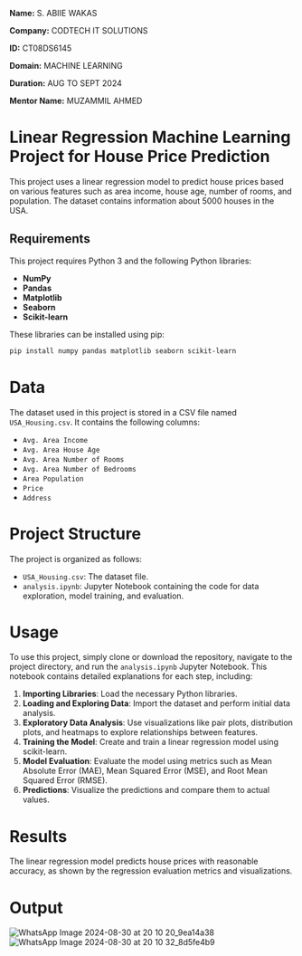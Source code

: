 **Name:** S. ABIIE WAKAS

**Company:** CODTECH IT SOLUTIONS

**ID:** CT08DS6145

**Domain:** MACHINE LEARNING

**Duration:** AUG TO SEPT 2024

**Mentor Name:** MUZAMMIL AHMED

# Linear Regression Machine Learning Project for House Price Prediction

This project uses a linear regression model to predict house prices based on various features such as area income, house age, number of rooms, and population. The dataset contains information about 5000 houses in the USA.

## Requirements

This project requires Python 3 and the following Python libraries:

- **NumPy**
- **Pandas**
- **Matplotlib**
- **Seaborn**
- **Scikit-learn**

These libraries can be installed using pip:

```bash
pip install numpy pandas matplotlib seaborn scikit-learn
```
# Data
The dataset used in this project is stored in a CSV file named `USA_Housing.csv`. It contains the following columns:

- `Avg. Area Income`
- `Avg. Area House Age`
- `Avg. Area Number of Rooms`
- `Avg. Area Number of Bedrooms`
- `Area Population`
- `Price`
- `Address`

# Project Structure
The project is organized as follows:

- `USA_Housing.csv`: The dataset file.
- `analysis.ipynb`: Jupyter Notebook containing the code for data exploration, model training, and evaluation.

# Usage
To use this project, simply clone or download the repository, navigate to the project directory, and run the `analysis.ipynb` Jupyter Notebook. This notebook contains detailed explanations for each step, including:

1. **Importing Libraries**: Load the necessary Python libraries.
2. **Loading and Exploring Data**: Import the dataset and perform initial data analysis.
3. **Exploratory Data Analysis**: Use visualizations like pair plots, distribution plots, and heatmaps to explore relationships between features.
4. **Training the Model**: Create and train a linear regression model using scikit-learn.
5. **Model Evaluation**: Evaluate the model using metrics such as Mean Absolute Error (MAE), Mean Squared Error (MSE), and Root Mean Squared Error (RMSE).
6. **Predictions**: Visualize the predictions and compare them to actual values.

# Results
The linear regression model predicts house prices with reasonable accuracy, as shown by the regression evaluation metrics and visualizations.

# Output
![WhatsApp Image 2024-08-30 at 20 10 20_9ea14a38](https://github.com/user-attachments/assets/617b964b-22bf-4894-b26c-703994e95618)
![WhatsApp Image 2024-08-30 at 20 10 32_8d5fe4b9](https://github.com/user-attachments/assets/29006eee-8e62-44a6-aa0a-ac0b4d505c0a)

